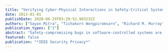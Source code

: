 ```yaml
---
title: "Verifying Cyber-Physical Interactions in Safety-Critical Systems"
date: 2013-01-01
publishDate: 2020-06-29T03:28:52.983232Z
authors: ["Sayan Mitra", "Tichakorn Wongpiromsarn", "Richard M. Murray"]
publication_types: ["2"]
abstract: "Safety-compromising bugs in software-controlled systems are often hard to detect. In a 2007 DARPA Urban Challenge vehicle, such a defect remained hidden during more than 300 miles of test-driving, manifesting for the first time during the competition. With this incident as an example, the authors discuss formalisms and techniques available for safety analysis of cyber-physical systems."
featured: false
publication: "*IEEE Security Privacy*"
---
```


